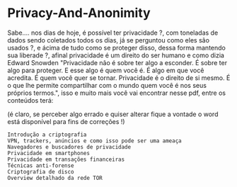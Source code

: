# Privacy-And-Anonimity

Sabe.... nos dias de hoje, é possível ter privacidade ?, com toneladas de dados sendo coletados todos os dias, já se perguntou como eles são usados ?, e ácima de tudo como se proteger disso, dessa forma mantendo sua liberade ?, afinal privacidade é um direito do ser humano e como dizia Edward Snowden "Privacidade não é sobre ter algo a esconder. É sobre ter algo para proteger. E esse algo é quem você é. É algo em que você acredita. É quem você quer se tornar. Privacidade é o direito de si mesmo. É o que lhe permite compartilhar com o mundo quem você é nos seus próprios termos.", isso e muito mais você vai encontrar nesse pdf, entre os conteúdos terá:

(é claro, se perceber algo errado e quiser alterar fique a vontade o word está disponível para fins de correções !)

```
Introdução a criptografia
VPN, trackers, anúncios e como isso pode ser uma ameaça
Navegadores e buscadores de privacidade
Privacidade em smartphones
Privacidade em transações financeiras
Técnicas anti-forense
Criptografia de disco
Overview detalhado da rede TOR
```



